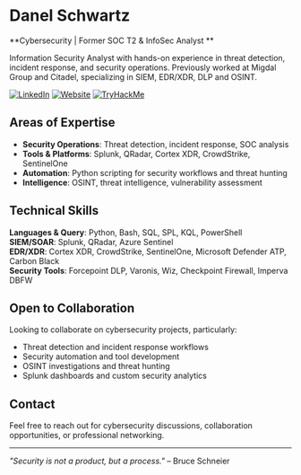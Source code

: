 # Danel Schwartz

**Cybersecurity  | Former SOC T2 & InfoSec Analyst  **

Information Security Analyst with hands-on experience in threat detection, incident response, and security operations. Previously worked at Migdal Group and Citadel, specializing in SIEM, EDR/XDR, DLP and OSINT.

[![LinkedIn](https://img.shields.io/badge/LinkedIn-Danel_Schwartz-0077B5?style=flat&logo=linkedin&logoColor=white)](https://www.linkedin.com/in/danelschwartz/)
[![Website](https://img.shields.io/badge/Website-danelschwartz.wordpress.com-21759B?style=flat&logo=wordpress&logoColor=white)](https://danelschwartz.wordpress.com)
[![TryHackMe](https://img.shields.io/badge/TryHackMe-danel.schwartz-88cc14?style=flat)](https://tryhackme.com/p/danel.schwartz)

## Areas of Expertise

- **Security Operations**: Threat detection, incident response, SOC analysis
- **Tools & Platforms**: Splunk, QRadar, Cortex XDR, CrowdStrike, SentinelOne
- **Automation**: Python scripting for security workflows and threat hunting
- **Intelligence**: OSINT, threat intelligence, vulnerability assessment

## Technical Skills

**Languages & Query**: Python, Bash, SQL, SPL, KQL, PowerShell  
**SIEM/SOAR**: Splunk, QRadar, Azure Sentinel  
**EDR/XDR**: Cortex XDR, CrowdStrike, SentinelOne, Microsoft Defender ATP, Carbon Black  
**Security Tools**: Forcepoint DLP, Varonis, Wiz, Checkpoint Firewall, Imperva DBFW  

## Open to Collaboration

Looking to collaborate on cybersecurity projects, particularly:
- Threat detection and incident response workflows
- Security automation and tool development
- OSINT investigations and threat hunting
- Splunk dashboards and custom security analytics

## Contact

Feel free to reach out for cybersecurity discussions, collaboration opportunities, or professional networking.

---

*"Security is not a product, but a process."* – Bruce Schneier
